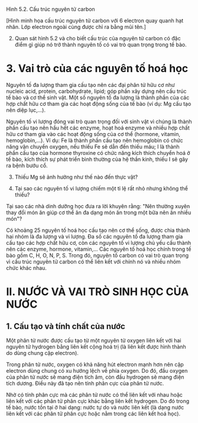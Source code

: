 Hình 5.2. Cấu trúc nguyên tử carbon

[Hình minh họa cấu trúc nguyên tử carbon với 6 electron quay quanh hạt nhân. Lớp electron ngoài cùng được chỉ ra bằng mũi tên.]

2. Quan sát hình 5.2 và cho biết cấu trúc của nguyên tử carbon có đặc điểm gì giúp nó trở thành nguyên tố có vai trò quan trọng trong tế bào.

# 3. Vai trò của các nguyên tố hoá học

Nguyên tố đa lượng tham gia cấu tạo nên các đại phân tử hữu cơ như nucleic acid, protein, carbohydrate, lipid; góp phần xây dựng nên cấu trúc tế bào và cơ thể sinh vật. Một số nguyên tố đa lượng là thành phần của các hợp chất hữu cơ tham gia các hoạt động sống của tế bào (ví dụ: Mg cấu tạo nên diệp lục,...).

Nguyên tố vi lượng đóng vai trò quan trọng đối với sinh vật vì chúng là thành phần cấu tạo nên hầu hết các enzyme, hoạt hoá enzyme và nhiều hợp chất hữu cơ tham gia vào các hoạt động sống của cơ thể (hormone, vitamin, hemoglobin,...). Ví dụ: Fe là thành phần cấu tạo nên hemoglobin có chức năng vận chuyển oxygen, nếu thiếu Fe sẽ dẫn đến thiếu máu; I là thành phần cấu tạo của hormone thyroxine có chức năng kích thích chuyển hoá ở tế bào, kích thích sự phát triển bình thường của hệ thần kinh, thiếu I sẽ gây ra bệnh bướu cổ.

3. Thiếu Mg sẽ ảnh hưởng như thế nào đến thực vật?

4. Tại sao các nguyên tố vi lượng chiếm một tỉ lệ rất nhỏ nhưng không thể thiếu?

Tại sao các nhà dinh dưỡng học đưa ra lời khuyên rằng: "Nên thường xuyên thay đổi món ăn giúp cơ thể ăn đa dạng món ăn trong một bữa nên ăn nhiều món"?

Có khoảng 25 nguyên tố hoá học cấu tạo nên cơ thể sống, được chia thành hai nhóm là đa lượng và vi lượng. Đa số các nguyên tố đa lượng tham gia cấu tạo các hợp chất hữu cơ, còn các nguyên tố vi lượng chủ yếu cấu thành nên các enzyme, hormone, vitamin,...
Các nguyên tố hoá học chính trong tế bào gồm C, H, O, N, P, S. Trong đó, nguyên tố carbon có vai trò quan trọng vì cấu trúc nguyên tử carbon có thể liên kết với chính nó và nhiều nhóm chức khác nhau.

# II. NƯỚC VÀ VAI TRÒ SINH HỌC CỦA NƯỚC

## 1. Cấu tạo và tính chất của nước

Một phân tử nước được cấu tạo từ một nguyên tử oxygen liên kết với hai nguyên tử hydrogen bằng liên kết cộng hoá trị (là liên kết được hình thành do dùng chung cặp electron).

Trong phân tử nước, oxygen có khả năng hút electron mạnh hơn nên cặp electron dùng chung có xu hướng lệch về phía oxygen. Do đó, đầu oxygen của phân tử nước sẽ mang điện tích âm, còn đầu hydrogen sẽ mang điện tích dương. Điều này đã tạo nên tính phân cực của phân tử nước.

Nhờ có tính phân cực mà các phân tử nước có thể liên kết với nhau hoặc liên kết với các phân tử phân cực khác bằng liên kết hydrogen. Do đó trong tế bào, nước tồn tại ở hai dạng: nước tự do và nước liên kết (là dạng nước liên kết với các phân tử phân cực hoặc nằm trong các liên kết hoá học).